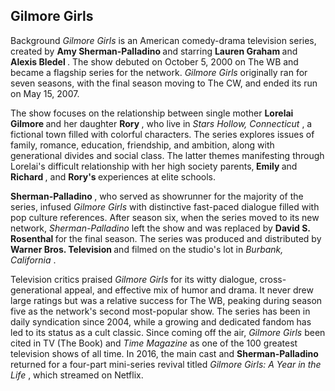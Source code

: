 ## Gilmore Girls

<head> Background </head>


<body> <i> Gilmore Girls </i> is an American comedy-drama television series, created by <b> Amy Sherman-Palladino </b> and starring <b> Lauren Graham </b> and <b> Alexis Bledel </b>. The show debuted on October 5, 2000 on The WB and became a flagship series for the network. <i> Gilmore Girls </i> originally ran for seven seasons, with the final season moving to The CW, and ended its run on May 15, 2007.

The show focuses on the relationship between single mother <b> Lorelai Gilmore </b> and her daughter <b> Rory </b>, who live in <i> Stars Hollow, Connecticut </i>, a fictional town filled with colorful characters. The series explores issues of family, romance, education, friendship, and ambition, along with generational divides and social class. The latter themes manifesting through Lorelai's difficult relationship with her high society parents,<b> Emily </b> and <b> Richard </b>, and <b> Rory's </b> experiences at elite schools.

<b> Sherman-Palladino </b>, who served as showrunner for the majority of the series, infused <i> Gilmore Girls </i> with distinctive fast-paced dialogue filled with pop culture references. After season six, when the series moved to its new network, <em> Sherman-Palladino </em> left the show and was replaced by <b> David S. Rosenthal </b> for the final season. The series was produced and distributed by <b> Warner Bros. Television </b> and filmed on the studio's lot in <i> Burbank, California </i>.

Television critics praised <i> Gilmore Girls </i> for its witty dialogue, cross-generational appeal, and effective mix of humor and drama.
It never drew large ratings but was a relative success for The WB, peaking during season five as the network's second most-popular show. 
The series has been in daily syndication since 2004, while a growing and dedicated fandom has led to its status as a cult classic.
Since coming off the air, <i> Gilmore Girls </i> been cited in TV (The Book) and <i> Time Magazine </i> as one of the 100 greatest television shows of all time. In 2016, the main cast and <b> Sherman-Palladino </b> returned for a four-part mini-series revival titled <i> Gilmore Girls: A Year in the Life </i>, which streamed on Netflix. </body>
